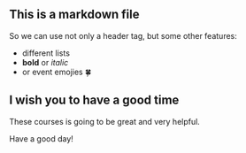 ## This is a markdown file

So we can use not only a header tag, but some other features:

* different lists
* **bold** or *italic*
* or event emojies  :four_leaf_clover:

## I wish you to have a good time
These courses is going to be great and very helpful.

Have a good day!
